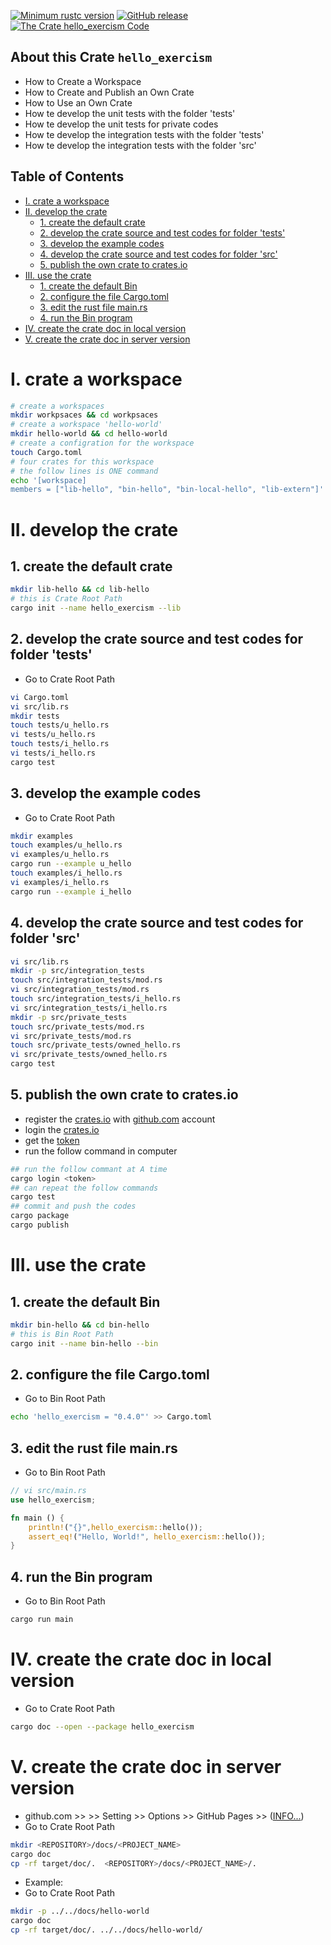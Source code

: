 [![Minimum rustc version](https://img.shields.io/badge/rustc-1.38+-brightgreen)](https://github.com/rust-lang/rust)
[![GitHub release](https://img.shields.io/github/v/release/cnruby/learn-rust-by-crates)](https://github.com/cnruby/learn-rust-by-crates/releases)
[![The Crate `hello_exercism` Code](https://img.shields.io/badge/crate-code-yellowgreen)](https://github.com/cnruby/learn-rust-by-crates/tree/master/hello-world)

## About this Crate `hello_exercism`
- How to Create a Workspace
- How to Create and Publish an Own Crate
- How to Use an Own Crate
- How te develop the unit tests with the folder 'tests'
- How te develop the unit tests for private codes
- How te develop the integration tests with the folder 'tests'
- How te develop the integration tests with the folder 'src'

## Table of Contents

- [I. crate a workspace](#i-crate-a-workspace)
- [II. develop the crate](#ii-develop-the-crate)
  - [1. create the default crate](#1-create-the-default-crate)
  - [2. develop the crate source and test codes for folder 'tests'](#2-develop-the-crate-source-and-test-codes-for-folder-tests)
  - [3. develop the example codes](#3-develop-the-example-codes)
  - [4. develop the crate source and test codes for folder 'src'](#4-develop-the-crate-source-and-test-codes-for-folder-src)
  - [5. publish the own crate to crates.io](#5-publish-the-own-crate-to-cratesio)
- [III. use the crate](#iii-use-the-crate)
  - [1. create the default Bin](#1-create-the-default-bin)
  - [2. configure the file Cargo.toml](#2-configure-the-file-cargotoml)
  - [3. edit the rust file main.rs](#3-edit-the-rust-file-mainrs)
  - [4. run the Bin program](#4-run-the-bin-program)
- [IV. create the crate doc in local version](#iv-create-the-crate-doc-in-local-version)
- [V. create the crate doc in server version](#v-create-the-crate-doc-in-server-version)

# I. crate a workspace

```bash
# create a workspaces
mkdir workpsaces && cd workpsaces
# create a workspace 'hello-world'
mkdir hello-world && cd hello-world
# create a configration for the workspace
touch Cargo.toml
# four crates for this workspace
# the follow lines is ONE command
echo '[workspace]
members = ["lib-hello", "bin-hello", "bin-local-hello", "lib-extern"]' >> Cargo.toml
```

# II. develop the crate
## 1. create the default crate
```bash
mkdir lib-hello && cd lib-hello
# this is Crate Root Path
cargo init --name hello_exercism --lib
```
## 2. develop the crate source and test codes for folder 'tests'
- Go to Crate Root Path
```bash
vi Cargo.toml
vi src/lib.rs
mkdir tests
touch tests/u_hello.rs
vi tests/u_hello.rs
touch tests/i_hello.rs
vi tests/i_hello.rs
cargo test
```
## 3. develop the example codes
- Go to Crate Root Path
```bash
mkdir examples
touch examples/u_hello.rs
vi examples/u_hello.rs
cargo run --example u_hello
touch examples/i_hello.rs
vi examples/i_hello.rs
cargo run --example i_hello
```
## 4. develop the crate source and test codes for folder 'src'
```bash
vi src/lib.rs
mkdir -p src/integration_tests
touch src/integration_tests/mod.rs
vi src/integration_tests/mod.rs
touch src/integration_tests/i_hello.rs
vi src/integration_tests/i_hello.rs
mkdir -p src/private_tests
touch src/private_tests/mod.rs
vi src/private_tests/mod.rs
touch src/private_tests/owned_hello.rs
vi src/private_tests/owned_hello.rs
cargo test
```
## 5. publish the own crate to crates.io
- register the [crates.io](https://crates.io) with [github.com](https://github.com/) account
- login the [crates.io](https://crates.io)
- get the [token](https://crates.io/me)
- run the follow command in computer

```bash
## run the follow commant at A time
cargo login <token>
## can repeat the follow commands
cargo test
## commit and push the codes
cargo package
cargo publish
```
# III. use the crate
## 1. create the default Bin
```bash
mkdir bin-hello && cd bin-hello
# this is Bin Root Path
cargo init --name bin-hello --bin
```
## 2. configure the file Cargo.toml
- Go to Bin Root Path
```bash
echo 'hello_exercism = "0.4.0"' >> Cargo.toml
```
## 3. edit the rust file main.rs
- Go to Bin Root Path
```rust
// vi src/main.rs
use hello_exercism;

fn main () {
    println!("{}",hello_exercism::hello());
    assert_eq!("Hello, World!", hello_exercism::hello());
}
```
## 4. run the Bin program
- Go to Bin Root Path
```bash
cargo run main
```

# IV. create the crate doc in local version
- Go to Crate Root Path
```bash
cargo doc --open --package hello_exercism
```

# V. create the crate doc in server version
- github.com >> <REPOSITORY> >> Setting >> Options >> GitHub Pages >> ([INFO...](https://github.blog/2016-08-22-publish-your-project-documentation-with-github-pages/))
- Go to Crate Root Path
```bash
mkdir <REPOSITORY>/docs/<PROJECT_NAME>
cargo doc
cp -rf target/doc/.  <REPOSITORY>/docs/<PROJECT_NAME>/.
```
- Example:
- Go to Crate Root Path
```bash
mkdir -p ../../docs/hello-world
cargo doc
cp -rf target/doc/. ../../docs/hello-world/
```